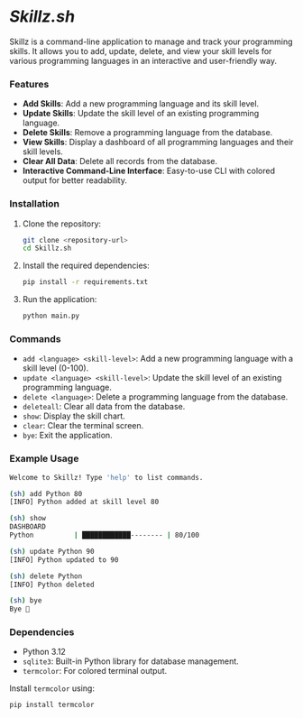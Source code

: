 
# _Skillz.sh_

Skillz is a command-line application to manage and track your programming skills. It allows you to add, update, delete, and view your skill levels for various programming languages in an interactive and user-friendly way.

### Features

- **Add Skills**: Add a new programming language and its skill level.
- **Update Skills**: Update the skill level of an existing programming language.
- **Delete Skills**: Remove a programming language from the database.
- **View Skills**: Display a dashboard of all programming languages and their skill levels.
- **Clear All Data**: Delete all records from the database.
- **Interactive Command-Line Interface**: Easy-to-use CLI with colored output for better readability.

### Installation

1. Clone the repository:
   ```bash
   git clone <repository-url>
   cd Skillz.sh
   ```

2. Install the required dependencies:
   ```bash
   pip install -r requirements.txt
   ```

3. Run the application:
   ```bash
   python main.py
   ```

### Commands

- `add <language> <skill-level>`: Add a new programming language with a skill level (0-100).
- `update <language> <skill-level>`: Update the skill level of an existing programming language.
- `delete <language>`: Delete a programming language from the database.
- `deleteall`: Clear all data from the database.
- `show`: Display the skill chart.
- `clear`: Clear the terminal screen.
- `bye`: Exit the application.

### Example Usage

```bash
Welcome to Skillz! Type 'help' to list commands.

(sh) add Python 80
[INFO] Python added at skill level 80

(sh) show
DASHBOARD
Python          | ████████████-------- | 80/100

(sh) update Python 90
[INFO] Python updated to 90

(sh) delete Python
[INFO] Python deleted

(sh) bye
Bye 👋
```

### Dependencies

- Python 3.12
- `sqlite3`: Built-in Python library for database management.
- `termcolor`: For colored terminal output.

Install `termcolor` using:
```bash
pip install termcolor
```

